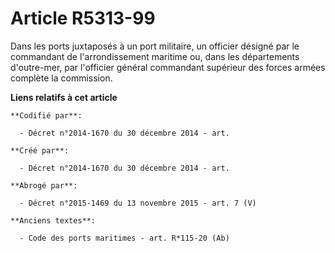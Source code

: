 # Article R5313-99

Dans les ports juxtaposés à un port militaire, un officier désigné par le commandant de l'arrondissement maritime ou, dans
les départements d'outre-mer, par l'officier général commandant supérieur des forces armées complète la commission.

**Liens relatifs à cet article**

	**Codifié par**:

	  - Décret n°2014-1670 du 30 décembre 2014 - art.

	**Créé par**:

	  - Décret n°2014-1670 du 30 décembre 2014 - art.

	**Abrogé par**:

	  - Décret n°2015-1469 du 13 novembre 2015 - art. 7 (V)

	**Anciens textes**:

	  - Code des ports maritimes - art. R*115-20 (Ab)
